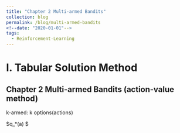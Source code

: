 ```yaml
---
title: "Chapter 2 Multi-armed Bandits"
collection: blog
permalink: /blog/multi-armed-bandits
<!--date: "2020-01-01"-->
tags:
  - Reinforcement-Learning
---
```


# I. Tabular Solution Method
## Chapter 2 Multi-armed Bandits (action-value method)
k-armed: k options(actions)

$q_*(a) $